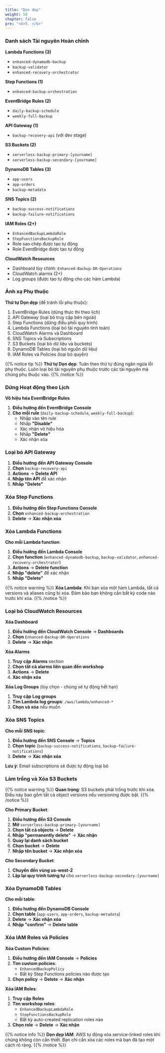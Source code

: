 ```yaml
---
title: "Dọn dẹp"
weight: 50
chapter: false
pre: "<b>5. </b>"
---
```

### Danh sách Tài nguyên Hoàn chỉnh

**Lambda Functions (3)**
- `enhanced-dynamodb-backup`
- `backup-validator`
- `enhanced-recovery-orchestrator`

**Step Functions (1)**
- `enhanced-backup-orchestration`

**EventBridge Rules (2)**
- `daily-backup-schedule`
- `weekly-full-backup`

**API Gateway (1)**
- `backup-recovery-api` (với dev stage)

**S3 Buckets (2)**
- `serverless-backup-primary-[yourname]`
- `serverless-backup-secondary-[yourname]`

**DynamoDB Tables (3)**
- `app-users`
- `app-orders`
- `backup-metadata`

**SNS Topics (2)**
- `backup-success-notifications`
- `backup-failure-notifications`

**IAM Roles (2+)**
- `EnhancedBackupLambdaRole`
- `StepFunctionsBackupRole`
- Role sao chép được tạo tự động
- Role EventBridge được tạo tự động

**CloudWatch Resources**
- Dashboard tùy chỉnh: `Enhanced-Backup-DR-Operations`
- CloudWatch alarms (2+)
- Log groups (được tạo tự động cho các hàm Lambda)

### Ánh xạ Phụ thuộc

**Thứ tự Dọn dẹp** (để tránh lỗi phụ thuộc):
1. EventBridge Rules (dừng thực thi theo lịch)
2. API Gateway (loại bỏ truy cập bên ngoài)
3. Step Functions (dừng điều phối quy trình)
4. Lambda Functions (loại bỏ tài nguyên tính toán)
5. CloudWatch Alarms và Dashboard
6. SNS Topics và Subscriptions
7. S3 Buckets (loại bỏ dữ liệu và buckets)
8. DynamoDB Tables (loại bỏ nguồn dữ liệu)
9. IAM Roles và Policies (loại bỏ quyền)

{{% notice tip %}}
**Thứ tự Dọn dẹp**: Tuân theo thứ tự đúng ngăn ngừa lỗi phụ thuộc. Luôn loại bỏ tài nguyên phụ thuộc trước các tài nguyên mà chúng phụ thuộc vào.
{{% /notice %}}

### Dừng Hoạt động theo Lịch

**Vô hiệu hóa EventBridge Rules**
1. **Điều hướng đến EventBridge Console**
2. **Cho mỗi rule** (`daily-backup-schedule`, `weekly-full-backup`):
   - Nhấp vào tên rule
   - Nhấp **"Disable"**
   - Xác nhận vô hiệu hóa
   - Nhấp **"Delete"**
   - Xác nhận xóa


### Loại bỏ API Gateway

1. **Điều hướng đến API Gateway Console**
2. **Chọn** `backup-recovery-api`
3. **Actions** → **Delete API**
4. **Nhập tên API** để xác nhận
5. **Nhấp "Delete"**


### Xóa Step Functions

1. **Điều hướng đến Step Functions Console**
2. **Chọn** `enhanced-backup-orchestration`
3. **Delete** → **Xác nhận xóa**


### Xóa Lambda Functions

**Cho mỗi Lambda function**:
1. **Điều hướng đến Lambda Console**
2. **Chọn function** (`enhanced-dynamodb-backup`, `backup-validator`, `enhanced-recovery-orchestrator`)
3. **Actions** → **Delete function**
4. **Nhập "delete"** để xác nhận
5. **Nhấp "Delete"**

{{% notice warning %}}
**Xóa Lambda**: Khi bạn xóa một hàm Lambda, tất cả versions và aliases cũng bị xóa. Đảm bảo bạn không cần bất kỳ code nào trước khi xóa.
{{% /notice %}}

### Loại bỏ CloudWatch Resources

**Xóa Dashboard**
1. **Điều hướng đến CloudWatch Console** → **Dashboards**
2. **Chọn** `Enhanced-Backup-DR-Operations`
3. **Delete** → **Xác nhận**

**Xóa Alarms**
1. **Truy cập** **Alarms** section
2. **Chọn tất cả alarms liên quan đến workshop**
3. **Actions** → **Delete**
4. **Xác nhận xóa**

**Xóa Log Groups** (tùy chọn - chúng sẽ tự động hết hạn)
1. **Truy cập** **Log groups**
2. **Tìm Lambda log groups**: `/aws/lambda/enhanced-*`
3. **Chọn và xóa** nếu muốn

### Xóa SNS Topics

**Cho mỗi SNS topic**:
1. **Điều hướng đến SNS Console** → **Topics**
2. **Chọn topic** (`backup-success-notifications`, `backup-failure-notifications`)
3. **Delete** → **Xác nhận xóa**

**Lưu ý**: Email subscriptions sẽ được tự động loại bỏ

### Làm trống và Xóa S3 Buckets

{{% notice warning %}}
**Quan trọng**: S3 buckets phải trống trước khi xóa. Điều này bao gồm tất cả object versions nếu versioning được bật.
{{% /notice %}}

**Cho Primary Bucket**:
1. **Điều hướng đến S3 Console**
2. **Mở** `serverless-backup-primary-[yourname]`
3. **Chọn tất cả objects** → **Delete**
4. **Nhập "permanently delete"** → **Xác nhận**
5. **Quay lại danh sách bucket**
6. **Chọn bucket** → **Delete**
7. **Nhập tên bucket** → **Xác nhận xóa**

**Cho Secondary Bucket**:
1. **Chuyển đến vùng us-west-2**
2. **Lặp lại quy trình tương tự** cho `serverless-backup-secondary-[yourname]`

### Xóa DynamoDB Tables

**Cho mỗi table**:
1. **Điều hướng đến DynamoDB Console**
2. **Chọn table** (`app-users`, `app-orders`, `backup-metadata`)
3. **Delete** → **Xác nhận xóa**
4. **Nhập "confirm"** → **Delete table**

### Xóa IAM Roles và Policies

**Xóa Custom Policies**:
1. **Điều hướng đến IAM Console** → **Policies**
2. **Tìm custom policies**:
   - `EnhancedBackupPolicy`
   - Bất kỳ Step Functions policies nào được tạo
3. **Chọn policy** → **Delete** → **Xác nhận**

**Xóa IAM Roles**:
1. **Truy cập** **Roles**
2. **Tìm workshop roles**:
   - `EnhancedBackupLambdaRole`
   - `StepFunctionsBackupRole`
   - Bất kỳ auto-created replication roles nào
3. **Chọn role** → **Delete** → **Xác nhận**

{{% notice info %}}
**Dọn dẹp IAM**: AWS tự động xóa service-linked roles khi chúng không còn cần thiết. Bạn chỉ cần xóa các roles mà bạn đã tạo một cách rõ ràng.
{{% /notice %}}
